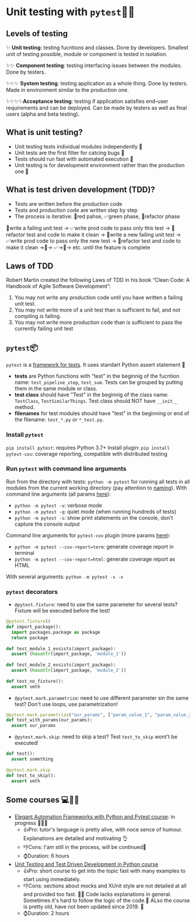 # Unit testing with `pytest`🐍🚨


## Levels of testing
✨ **Unit testing**: testing fucntions and classes. Done by developers. Smallest unit of testing possible, module or component is tested in isolation. 

✨✨ **Component testing**: testing interfacing issues between the modules. Done by testers.

✨✨✨ **System testing**: testing application as a whole thing. Done by testers. Made in environment similar to the production one.

✨✨✨✨**Acceptance testing**: testing if application satisfies end-user requirements and can be deployed. Can be made by testers as well as final users (alpha and beta testing).  

## What is unit testing?
- Unit testing tests individual modules independently 🍎
- Unit tests are the first filter for catcing bugs 🐛
- Tests should run fast with automated execution 🚀
- Unit testing is for development environment rather than the production one 🔨

## What is test driven development (TDD)?
- Tests are written before the production code
- Tests and production code are written step by step
- The process is iterative: 🚨red pahse, ✅green phase, 🔨refactor phase

🚨write a failing unit test -> ✅write prod code to pass only this test -> 🔨refactor test and code to make it clean -> 🚨write a new failing unit test -> ✅write prod code to pass only the new test -> 🔨refactor test and code to make it clean ->🚨-> ✅->🔨-> etc. until the feature is complete

## Laws of TDD
Robert Martin created the following Laws of TDD in his book “Clean Code: A Handbook of Agile Software Development”:
1. You may not write any production code until you have written a failing unit test.
2. You may not write more of a unit test than is sufficient to fail, and not compiling is failing.
3. You may not write more production code than is sufficient to pass the currently failing unit test

## `pytest`📦
`pytest` is a [framework for tests](https://docs.pytest.org/en/7.2.x/). It uses standart Python assert statement 🐍
- **tests** are Python functions with "test" in the beginnig of the fucntion name: `test_pipeline_step`, `test_sum`. Tests can be grouped by putting them in the same module or class.
- **test class** should have "Test"  in the beginnig of the class name: `TestClass`, `TestSimilarThings`. Test class should NOT have `__init__` method.
- **filenames** for test modules should have "test" in the beginning or end of the filename: `test_*.py` or `*_test.py`.

### Install `pytest`

`pip install pytest`: requires Python 3.7+
Install plugin:
`pip install pytest-cov`: coverage reporting, compatible with distributed testing

### Run `pytest` with command line arguments
Run from the directory with tests: 
`python -m pytest`
for running all tests in all modules from the current working directory (pay attention to [naming](#pytest)). With command line arguments (all params [here](https://docs.pytest.org/en/7.1.x/reference/reference.html#command-line-flags)):
- `python -m pytest -v`: verbose mode
- `python -m pytest -q`: quiet mode (when running hundreds of tests)
- `python -m pytest -s`: show print statements on the console, don't capture the console output

Command line arguments for `pytest-cov` plugin (more params [here](https://pytest-cov.readthedocs.io/en/latest/config.html)): 
- `python -m pytest --cov-report=term`: generate coverage report in terminal
- `python -m pytest --cov-report=html`: generate coverage report as HTML

With several arguments: `python -m pytest -s -v`

### `pytest` decorators
- `@pytest.fixture`: need to use the same parameter for several tests? 
Fixture will be executed before the test!
```py
@pytest.fixture()
def import_package():
  import packages.package as package 
  return package
  
def test_module_1_exsists(import_package):
  assert (hasattr(import_package, 'module_1'))
  
def test_module_2_exsists(import_package):
  assert (hasattr(import_package, 'module_2'))
  
def test_no_fixture():
  assert smth
```

- `@pytest.mark.parametrize`: need to use different parameter sin the same test? 
Don't use loops, use parametrization!

```py
@pytest.mark.parametrize("our_params", ["param_value_1", "param_value_2", "param_value_3"])
def test_with_params(our_params):
  assert our_params
```
 
- `@pytest.mark.skip`: need to skip a test? 
Test `test_to_skip` wont't be executed!

```py
def test():
  assert something
  
@pytest.mark.skip  
def test_to_skip():
  assert smth
```


<!-- can create instance of a class -->


## Some courses 💻📕🚀
- [Elegant Automation Frameworks with Python and Pytest course](https://www.udemy.com/course/elegant-automation-frameworks-with-python-and-pytest/): in progress 🐌🐌🐌
  - 👍Pro: tutor's language is pretty alive, with noce sence of humour. Explanations are detailed and motivating 👌
  - 👎Cons: I'am still in the process, will be continued🐌
  - ⌚Duration: 6 hours 
- [Unit Testing and Test Driven Development in Python course](https://udemy.com/course/unit-testing-and-tdd-in-python)
  - 👍Pro: short course to get into the topic fast with many examples to start using immediately.
  - 👎Cons: sections about mocks and XUnit style are not detailed at all and provided too fast. 🚗💨 Code lacks explanations in general. Sometimes it's hard to follow the logic of the code.💩 ALso the course is pretty old, have not been updated since 2019. 👴
  - ⌚Duration: 2 hours 
